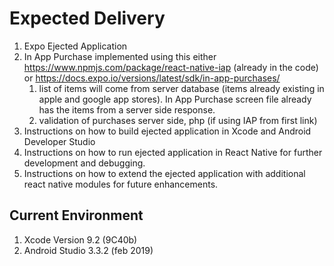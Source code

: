 # Expected Delivery

1. Expo Ejected Application
2. In App Purchase implemented using this either https://www.npmjs.com/package/react-native-iap (already in the code) or https://docs.expo.io/versions/latest/sdk/in-app-purchases/
	1. list of items will come from server database (items already existing in apple and google app stores). In App Purchase screen file already has the items from a server side response.
	2. validation of purchases server side, php (if using IAP from first link)
3. Instructions on how to build ejected application in Xcode and Android Developer Studio
4. Instructions on how to run ejected application in React Native for further development and debugging.
5. Instructions on how to extend the ejected application with additional react native modules for future enhancements.



## Current Environment
1. Xcode Version 9.2 (9C40b)
2. Android Studio 3.3.2 (feb 2019)

